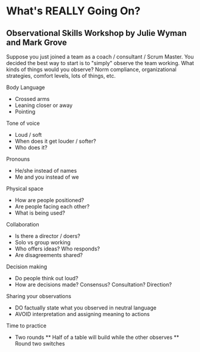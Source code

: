 # What's REALLY Going On?
## Observational Skills Workshop by Julie Wyman and Mark Grove

Suppose you just joined a team as a coach / consultant / Scrum Master.
You decided the best way to start is to "simply" observe the team working.
What kinds of things would you observe?
Norm compliance, organizational strategies, comfort levels, lots of things, etc.

Body Language
* Crossed arms
* Leaning closer or away
* Pointing

Tone of voice
* Loud / soft
* When does it get louder / softer?
* Who does it?

Pronouns
* He/she instead of names
* Me and you instead of we

Physical space
* How are people positioned?
* Are people facing each other?
* What is being used?

Collaboration
* Is there a director / doers?
* Solo vs group working
* Who offers ideas? Who responds?
* Are disagreements shared?

Decision making
* Do people think out loud?
* How are decisions made? Consensus? Consultation? Direction?

Sharing your observations
* DO factually state what you observed in neutral language
* AVOID interpretation and assigning meaning to actions

Time to practice
* Two rounds
** Half of a table will build while the other observes
** Round two switches